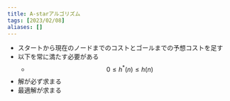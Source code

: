 ```yaml
---
title: A-starアルゴリズム
tags: [2023/02/08]
aliases: []
---
```


- スタートから現在のノードまでのコストとゴールまでの予想コストを足す
- 以下を常に満たす必要がある
	- $$0\leq h^*(n)\leq h(n)$$
- 解が必ず求まる
- 最適解が求まる
